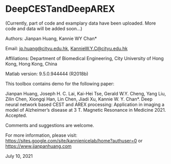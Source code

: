 # DeepCESTandDeepAREX

(Currently, part of code and examplary data have been uploaded. More code and data will be added soon...)

Authors: Jianpan Huang, Kannie WY Chan*

Email: jp.huang@cityu.edu.hk, KannieW.Y.C@cityu.edu.hk

Affiliations: Department of Biomedical Engineering, City University of Hong Kong, Hong Kong, China

Matlab version: 9.5.0.944444 (R2018b)

This toolbox contains demo for the following paper:

Jianpan Huang, Joseph H. C. Lai, Kai-Hei Tse, Gerald W.Y. Cheng, Yang Liu, Zilin Chen, Xiongqi Han, Lin Chen, Jiadi Xu, Kannie W. Y. Chan*. Deep neural network based CEST and AREX processing: Application in imaging a model of Alzheimer’s disease at 3 T. Magnetic Resonance in Medicine 2021. Accepted.

Comments and suggestions are welcome.

For more information, please visit: https://sites.google.com/site/kannienicelab/home?authuser=0 or https://www.jianpanhuang.com

July 10, 2021

